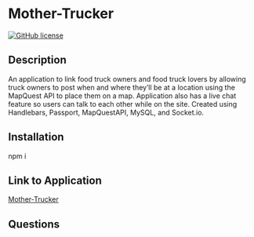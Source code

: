 # Mother-Trucker 
[![GitHub license](https://img.shields.io/badge/license-None-important.svg)](http://arcane-waters-56136.herokuapp.com/)

## Description
An application to link food truck owners and food truck lovers by allowing truck owners to post when and where they’ll be at a location using the MapQuest API to place them on a map. Application also has a live chat feature so users can talk to each other while on the site. Created using Handlebars, Passport, MapQuestAPI, MySQL, and Socket.io. 

## Installation
npm i

## Link to Application
[Mother-Trucker](http://arcane-waters-56136.herokuapp.com/)

## Questions
